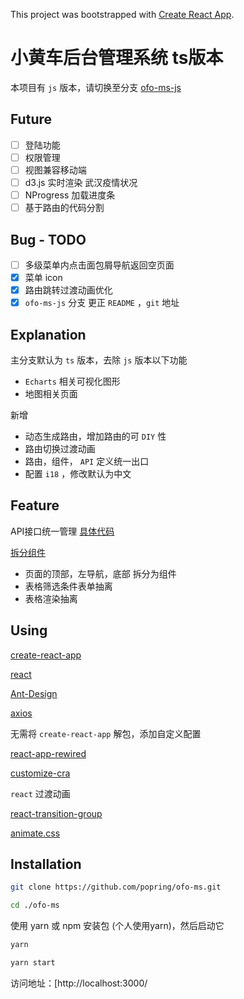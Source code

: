 This project was bootstrapped with [Create React App](https://github.com/facebook/create-react-app).

# 小黄车后台管理系统 ts版本

本项目有 `js` 版本，请切换至分支 [ofo-ms-js](https://github.com/popring/ofo-ms/tree/ofo-ms-js)

## Future

- [ ] 登陆功能
- [ ] 权限管理
- [ ] 视图兼容移动端
- [ ] d3.js 实时渲染 武汉疫情状况
- [ ] NProgress 加载进度条
- [ ] 基于路由的代码分割

## Bug - TODO

- [ ] 多级菜单内点击面包屑导航返回空页面
- [x] 菜单 icon
- [x] 路由跳转过渡动画优化
- [x] `ofo-ms-js` 分支 更正 `README` ，`git` 地址

## Explanation

主分支默认为 `ts` 版本，去除 `js` 版本以下功能

- `Echarts` 相关可视化图形
- 地图相关页面

新增

- 动态生成路由，增加路由的可 `DIY` 性
- 路由切换过渡动画
- 路由，组件， `API` 定义统一出口
- 配置 `i18` ，修改默认为中文

## Feature

API接口统一管理 [具体代码](./src/api/index.js)

[拆分组件](#Components)

- 页面的顶部，左导航，底部 拆分为组件
- 表格筛选条件表单抽离 
- 表格渲染抽离

## Using

[create-react-app](https://www.npmjs.com/package/create-react-app)

[react](https://zh-hans.reactjs.org/)

[Ant-Design](https://ant.design/)

[axios](https://www.axios.com)



无需将 `create-react-app` 解包，添加自定义配置

[react-app-rewired](https://www.npmjs.com/package/react-app-rewired)

[customize-cra](https://www.npmjs.com/package/customize-cra)



`react` 过渡动画

[react-transition-group](https://reactcommunity.org/react-transition-group/)

[animate.css](https://www.npmjs.com/package/animate.css)

## Installation

```bash
git clone https://github.com/popring/ofo-ms.git

cd ./ofo-ms
```

使用 yarn 或 npm 安装包 (个人使用yarn)，然后启动它

```bash
yarn

yarn start
```

访问地址：[http://localhost:3000/

